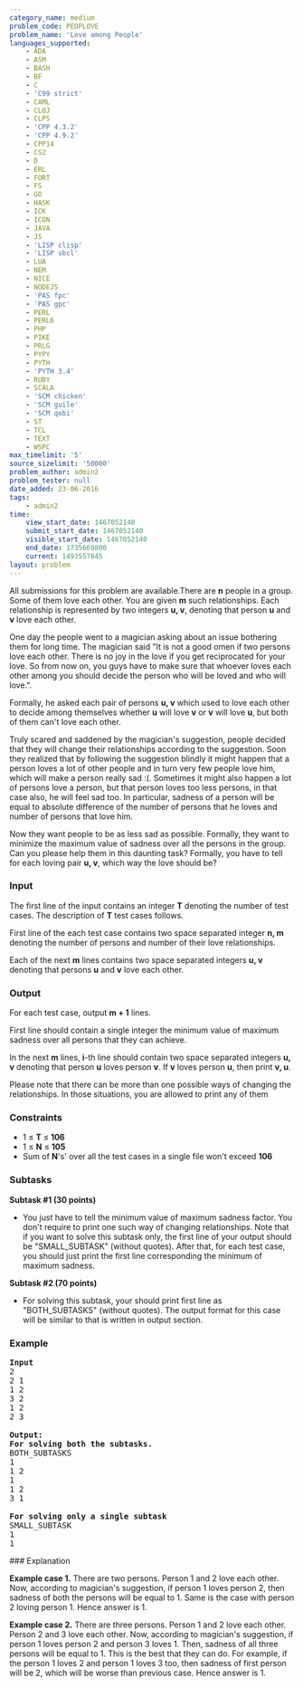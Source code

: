 ```yaml
---
category_name: medium
problem_code: PEOPLOVE
problem_name: 'Love among People'
languages_supported:
    - ADA
    - ASM
    - BASH
    - BF
    - C
    - 'C99 strict'
    - CAML
    - CLOJ
    - CLPS
    - 'CPP 4.3.2'
    - 'CPP 4.9.2'
    - CPP14
    - CS2
    - D
    - ERL
    - FORT
    - FS
    - GO
    - HASK
    - ICK
    - ICON
    - JAVA
    - JS
    - 'LISP clisp'
    - 'LISP sbcl'
    - LUA
    - NEM
    - NICE
    - NODEJS
    - 'PAS fpc'
    - 'PAS gpc'
    - PERL
    - PERL6
    - PHP
    - PIKE
    - PRLG
    - PYPY
    - PYTH
    - 'PYTH 3.4'
    - RUBY
    - SCALA
    - 'SCM chicken'
    - 'SCM guile'
    - 'SCM qobi'
    - ST
    - TCL
    - TEXT
    - WSPC
max_timelimit: '5'
source_sizelimit: '50000'
problem_author: admin2
problem_tester: null
date_added: 23-06-2016
tags:
    - admin2
time:
    view_start_date: 1467052140
    submit_start_date: 1467052140
    visible_start_date: 1467052140
    end_date: 1735669800
    current: 1493557845
layout: problem
---
```

All submissions for this problem are available.There are **n** people in a group. Some of them love each other. You are given **m** such relationships. Each relationship is represented by two integers **u, v**, denoting that person **u** and **v** love each other.

One day the people went to a magician asking about an issue bothering them for long time. The magician said "It is not a good omen if two persons love each other. There is no joy in the love if you get reciprocated for your love. So from now on, you guys have to make sure that whoever loves each other among you should decide the person who will be loved and who will love.".

Formally, he asked each pair of persons **u, v** which used to love each other to decide among themselves whether **u** will love **v** or **v** will love **u**, but both of them can't love each other.

Truly scared and saddened by the magician's suggestion, people decided that they will change their relationships according to the suggestion. Soon they realized that by following the suggestion blindly it might happen that a person loves a lot of other people and in turn very few people love him, which will make a person really sad :(. Sometimes it might also happen a lot of persons love a person, but that person loves too less persons, in that case also, he will feel sad too. In particular, sadness of a person will be equal to absolute difference of the number of persons that he loves and number of persons that love him.

Now they want people to be as less sad as possible. Formally, they want to minimize the maximum value of sadness over all the persons in the group. Can you please help them in this daunting task? Formally, you have to tell for each loving pair **u, v**, which way the love should be?

### Input

The first line of the input contains an integer **T** denoting the number of test cases. The description of **T** test cases follows.

First line of the each test case contains two space separated integer **n, m** denoting the number of persons and number of their love relationships.

Each of the next **m** lines contains two space separated integers **u, v** denoting that persons **u** and **v** love each other.

### Output

For each test case, output **m + 1** lines.

First line should contain a single integer the minimum value of maximum sadness over all persons that they can achieve.

In the next **m** lines, **i**-th line should contain two space separated integers **u, v** denoting that person **u** loves person **v**. If **v** loves person **u**, then print **v, u**.

Please note that there can be more than one possible ways of changing the relationships. In those situations, you are allowed to print any of them

### Constraints

- 1 ≤ **T** ≤ **106**
- 1 ≤ **N** ≤ **105**
- Sum of **N**'s' over all the test cases in a single file won't exceed **106**

### Subtasks

**Subtask #1 (30 points)**

- You just have to tell the minimum value of maximum sadness factor. You don't require to print one such way of changing relationships. Note that if you want to solve this subtask only, the first line of your output should be "SMALL\_SUBTASK" (without quotes). After that, for each test case, you should just print the first line corresponding the minimum of maximum sadness.

**Subtask #2 (70 points)**

- For solving this subtask, your should print first line as "BOTH\_SUBTASKS" (without quotes). The output format for this case will be similar to that is written in output section.

### Example

<pre><b>Input</b>
2
2 1
1 2
3 2
1 2
2 3

<b>Output:</b>
<b>For solving both the subtasks.</b>
BOTH_SUBTASKS
1
1 2
1
1 2
3 1

<b>For solving only a single subtask</b>
SMALL_SUBTASK
1
1
</pre>### Explanation

**Example case 1.** There are two persons. Person 1 and 2 love each other. Now, according to magician's suggestion, if person 1 loves person 2, then sadness of both the persons will be equal to 1. Same is the case with person 2 loving person 1. Hence answer is 1.

**Example case 2.** There are three persons. Person 1 and 2 love each other. Person 2 and 3 love each other. Now, according to magician's suggestion, if person 1 loves person 2 and person 3 loves 1. Then, sadness of all three persons will be equal to 1. This is the best that they can do. For example, if the person 1 loves 2 and person 1 loves 3 too, then sadness of first person will be 2, which will be worse than previous case. Hence answer is 1.
